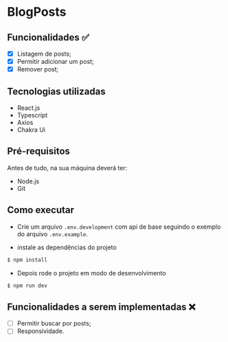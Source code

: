 # BlogPosts

## Funcionalidades ✅

- [x] Listagem de posts;
- [x] Permitir adicionar um post;
- [x] Remover post;

## Tecnologias utilizadas

- React.js
- Typescript
- Axios
- Chakra Ui

## Pré-requisitos

Antes de tudo, na sua máquina deverá ter:

- Node.js
- Git

## Como executar

- Crie um arquivo `.env.development` com api de base seguindo o exemplo do arquivo `.env.example`.

- instale as dependências do projeto

```bash
$ npm install
```

- Depois rode o projeto em modo de desenvolvimento

```bash
$ npm run dev
```

## Funcionalidades a serem implementadas ❌

- [ ] Permitir buscar por posts;
- [ ] Responsividade.
